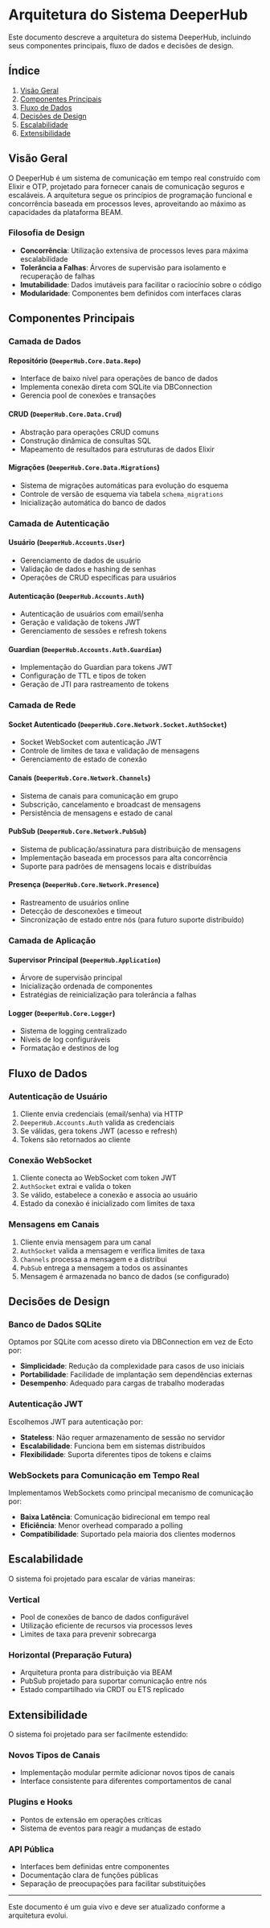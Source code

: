 # Arquitetura do Sistema DeeperHub

Este documento descreve a arquitetura do sistema DeeperHub, incluindo seus componentes principais, fluxo de dados e decisões de design.

## Índice

1. [Visão Geral](#visão-geral)
2. [Componentes Principais](#componentes-principais)
3. [Fluxo de Dados](#fluxo-de-dados)
4. [Decisões de Design](#decisões-de-design)
5. [Escalabilidade](#escalabilidade)
6. [Extensibilidade](#extensibilidade)

## Visão Geral

O DeeperHub é um sistema de comunicação em tempo real construído com Elixir e OTP, projetado para fornecer canais de comunicação seguros e escaláveis. A arquitetura segue os princípios de programação funcional e concorrência baseada em processos leves, aproveitando ao máximo as capacidades da plataforma BEAM.

### Filosofia de Design

- **Concorrência**: Utilização extensiva de processos leves para máxima escalabilidade
- **Tolerância a Falhas**: Árvores de supervisão para isolamento e recuperação de falhas
- **Imutabilidade**: Dados imutáveis para facilitar o raciocínio sobre o código
- **Modularidade**: Componentes bem definidos com interfaces claras

## Componentes Principais

### Camada de Dados

#### Repositório (`DeeperHub.Core.Data.Repo`)

- Interface de baixo nível para operações de banco de dados
- Implementa conexão direta com SQLite via DBConnection
- Gerencia pool de conexões e transações

#### CRUD (`DeeperHub.Core.Data.Crud`)

- Abstração para operações CRUD comuns
- Construção dinâmica de consultas SQL
- Mapeamento de resultados para estruturas de dados Elixir

#### Migrações (`DeeperHub.Core.Data.Migrations`)

- Sistema de migrações automáticas para evolução do esquema
- Controle de versão de esquema via tabela `schema_migrations`
- Inicialização automática do banco de dados

### Camada de Autenticação

#### Usuário (`DeeperHub.Accounts.User`)

- Gerenciamento de dados de usuário
- Validação de dados e hashing de senhas
- Operações de CRUD específicas para usuários

#### Autenticação (`DeeperHub.Accounts.Auth`)

- Autenticação de usuários com email/senha
- Geração e validação de tokens JWT
- Gerenciamento de sessões e refresh tokens

#### Guardian (`DeeperHub.Accounts.Auth.Guardian`)

- Implementação do Guardian para tokens JWT
- Configuração de TTL e tipos de token
- Geração de JTI para rastreamento de tokens

### Camada de Rede

#### Socket Autenticado (`DeeperHub.Core.Network.Socket.AuthSocket`)

- Socket WebSocket com autenticação JWT
- Controle de limites de taxa e validação de mensagens
- Gerenciamento de estado de conexão

#### Canais (`DeeperHub.Core.Network.Channels`)

- Sistema de canais para comunicação em grupo
- Subscrição, cancelamento e broadcast de mensagens
- Persistência de mensagens e estado de canal

#### PubSub (`DeeperHub.Core.Network.PubSub`)

- Sistema de publicação/assinatura para distribuição de mensagens
- Implementação baseada em processos para alta concorrência
- Suporte para padrões de mensagens locais e distribuídas

#### Presença (`DeeperHub.Core.Network.Presence`)

- Rastreamento de usuários online
- Detecção de desconexões e timeout
- Sincronização de estado entre nós (para futuro suporte distribuído)

### Camada de Aplicação

#### Supervisor Principal (`DeeperHub.Application`)

- Árvore de supervisão principal
- Inicialização ordenada de componentes
- Estratégias de reinicialização para tolerância a falhas

#### Logger (`DeeperHub.Core.Logger`)

- Sistema de logging centralizado
- Níveis de log configuráveis
- Formatação e destinos de log

## Fluxo de Dados

### Autenticação de Usuário

1. Cliente envia credenciais (email/senha) via HTTP
2. `DeeperHub.Accounts.Auth` valida as credenciais
3. Se válidas, gera tokens JWT (acesso e refresh)
4. Tokens são retornados ao cliente

### Conexão WebSocket

1. Cliente conecta ao WebSocket com token JWT
2. `AuthSocket` extrai e valida o token
3. Se válido, estabelece a conexão e associa ao usuário
4. Estado da conexão é inicializado com limites de taxa

### Mensagens em Canais

1. Cliente envia mensagem para um canal
2. `AuthSocket` valida a mensagem e verifica limites de taxa
3. `Channels` processa a mensagem e a distribui
4. `PubSub` entrega a mensagem a todos os assinantes
5. Mensagem é armazenada no banco de dados (se configurado)

## Decisões de Design

### Banco de Dados SQLite

Optamos por SQLite com acesso direto via DBConnection em vez de Ecto por:

- **Simplicidade**: Redução da complexidade para casos de uso iniciais
- **Portabilidade**: Facilidade de implantação sem dependências externas
- **Desempenho**: Adequado para cargas de trabalho moderadas

### Autenticação JWT

Escolhemos JWT para autenticação por:

- **Stateless**: Não requer armazenamento de sessão no servidor
- **Escalabilidade**: Funciona bem em sistemas distribuídos
- **Flexibilidade**: Suporta diferentes tipos de tokens e claims

### WebSockets para Comunicação em Tempo Real

Implementamos WebSockets como principal mecanismo de comunicação por:

- **Baixa Latência**: Comunicação bidirecional em tempo real
- **Eficiência**: Menor overhead comparado a polling
- **Compatibilidade**: Suportado pela maioria dos clientes modernos

## Escalabilidade

O sistema foi projetado para escalar de várias maneiras:

### Vertical

- Pool de conexões de banco de dados configurável
- Utilização eficiente de recursos via processos leves
- Limites de taxa para prevenir sobrecarga

### Horizontal (Preparação Futura)

- Arquitetura pronta para distribuição via BEAM
- PubSub projetado para suportar comunicação entre nós
- Estado compartilhado via CRDT ou ETS replicado

## Extensibilidade

O sistema foi projetado para ser facilmente estendido:

### Novos Tipos de Canais

- Implementação modular permite adicionar novos tipos de canais
- Interface consistente para diferentes comportamentos de canal

### Plugins e Hooks

- Pontos de extensão em operações críticas
- Sistema de eventos para reagir a mudanças de estado

### API Pública

- Interfaces bem definidas entre componentes
- Documentação clara de funções públicas
- Separação de preocupações para facilitar substituições

---

Este documento é um guia vivo e deve ser atualizado conforme a arquitetura evolui.
